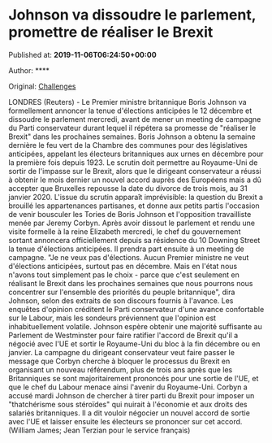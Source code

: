 
# Johnson va dissoudre le parlement, promettre de réaliser le Brexit

Published at: **2019-11-06T06:24:50+00:00**

Author: ****

Original: [Challenges](https://www.challenges.fr/top-news/johnson-va-dissoudre-le-parlement-promettre-de-realiser-le-brexit_683336)

LONDRES (Reuters) - Le Premier ministre britannique Boris Johnson va formellement annoncer la tenue d'élections anticipées le 12 décembre et dissoudre le parlement mercredi, avant de mener un meeting de campagne du Parti conservateur durant lequel il répétera sa promesse de "réaliser le Brexit" dans les prochaines semaines.
Boris Johnson a obtenu la semaine dernière le feu vert de la Chambre des communes pour des législatives anticipées, appelant les électeurs britanniques aux urnes en décembre pour la première fois depuis 1923.
Le scrutin doit permettre au Royaume-Uni de sortir de l'impasse sur le Brexit, alors que le dirigeant conservateur a réussi à obtenir le mois dernier un nouvel accord auprès des Européens mais a dû accepter que Bruxelles repousse la date du divorce de trois mois, au 31 janvier 2020.
L'issue du scrutin apparaît imprévisible: la question du Brexit a brouillé les appartenances partisanes, et donne aux petits partis l'occasion de venir bousculer les Tories de Boris Johnson et l'opposition travailliste menée par Jeremy Corbyn.
Après avoir dissout le parlement et rendu une visite formelle à la reine Elizabeth mercredi, le chef du gouvernement sortant annoncera officiellement depuis sa résidence du 10 Downing Street la tenue d'élections anticipées. Il prendra part ensuite à un meeting de campagne.
"Je ne veux pas d'élections. Aucun Premier ministre ne veut d'élections anticipées, surtout pas en décembre. Mais en l'état nous n'avons tout simplement pas le choix - parce que c'est seulement en réalisant le Brexit dans les prochaines semaines que nous pourrons nous concentrer sur l'ensemble des priorités du peuple britannique", dira Johnson, selon des extraits de son discours fournis à l'avance.
Les enquêtes d'opinion créditent le Parti conservateur d'une avance confortable sur le Labour, mais les sondeurs préviennent que l'opinion est inhabituellement volatile.
Johnson espère obtenir une majorité suffisante au Parlement de Westminster pour faire ratifier l'accord de Brexit qu'il a négocié avec l'UE et sortir le Royaume-Uni du bloc à la fin décembre ou en janvier.
La campagne du dirigeant conservateur veut faire passer le message que Corbyn cherche à bloquer le processus du Brexit en organisant un nouveau référendum, plus de trois ans après que les Britanniques se sont majoritairement prononcés pour une sortie de l'UE, et que le chef du Labour menace ainsi l'avenir du Royaume-Uni.
Corbyn a accusé mardi Johnson de chercher à tirer parti du Brexit pour imposer un "thatchérisme sous stéroïdes" qui nuirait à l'économie et aux droits des salariés britanniques. Il a dit vouloir négocier un nouvel accord de sortie avec l'UE et laisser ensuite les électeurs se prononcer sur cet accord.
(William James; Jean Terzian pour le service français)
